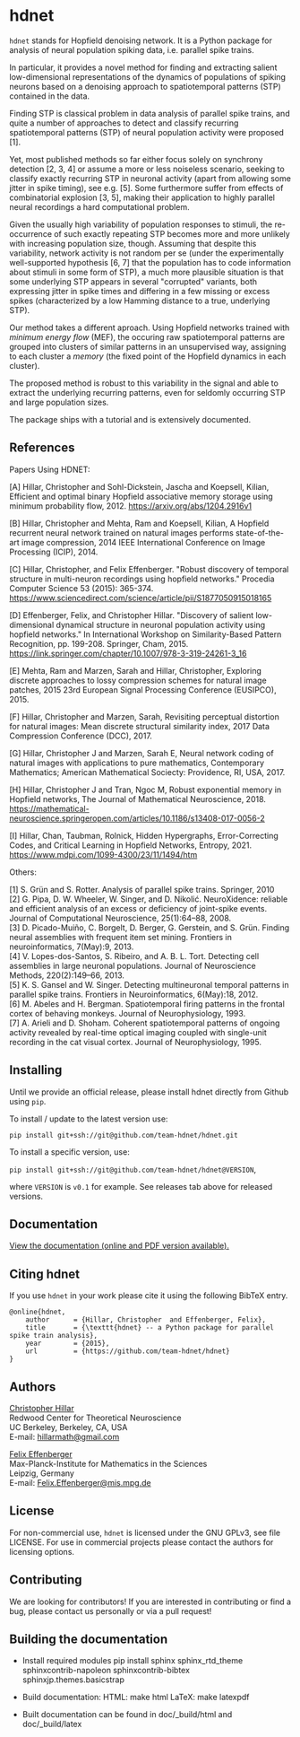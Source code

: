 hdnet
=====

`hdnet` stands for Hopfield denoising network. It is a Python package
for analysis of neural population spiking data, i.e. parallel spike trains.

In particular, it provides a novel method for finding and extracting
salient low-dimensional representations of the dynamics of populations
of spiking neurons based on a denoising approach to spatiotemporal
patterns (STP) contained in the data.

Finding STP is classical problem in data analysis of parallel spike
trains, and quite a number of approaches to detect and classify
recurring spatiotemporal patterns (STP) of neural population activity
were proposed [1].

Yet, most published methods so far either focus solely on synchrony
detection [2, 3, 4] or assume a more or less noiseless scenario, seeking to
classify exactly recurring STP in neuronal activity (apart from allowing
some jitter in spike timing), see e.g. [5]. Some furthermore suffer from
effects of combinatorial explosion [3, 5], making their application to
highly parallel neural recordings a hard computational problem.

Given the usually high variability of population responses to stimuli,
the re-occurrence of such exactly repeating STP becomes more and more
unlikely with increasing population size, though. Assuming that despite
this variability, network activity is not random per se (under the
experimentally well-supported hypothesis [6, 7] that the population has
to code information about stimuli in some form of STP), a much more
plausible situation is that some underlying STP appears in several
"corrupted" variants,  both expressing jitter in spike times and differing
in a few missing or excess spikes (characterized by a low Hamming distance
to a true, underlying STP).

Our method takes a different aproach. Using Hopfield networks trained
with *minimum energy flow* (MEF), the occuring raw spatiotemporal
patterns are grouped into clusters of similar patterns in an unsupervised
way, assigning to each cluster a *memory* (the fixed point of the
Hopfield dynamics in each cluster).

The proposed method is robust to this variability in the signal and able to
extract the underlying recurring patterns, even for seldomly occurring STP
and large population sizes.

The package ships with a tutorial and is extensively documented.

References
----------
Papers Using HDNET:

[A] Hillar, Christopher and Sohl-Dickstein, Jascha and Koepsell, Kilian, Efficient and optimal binary Hopfield associative memory storage using minimum probability flow, 2012.
https://arxiv.org/abs/1204.2916v1

[B] Hillar, Christopher and Mehta, Ram and Koepsell, Kilian, A Hopfield recurrent neural network trained on natural images performs state-of-the-art image compression, 2014 IEEE International Conference on Image Processing (ICIP), 2014.

[C] Hillar, Christopher, and Felix Effenberger. "Robust discovery of temporal structure in multi-neuron recordings using hopfield networks." Procedia Computer Science 53 (2015): 365-374.
https://www.sciencedirect.com/science/article/pii/S1877050915018165

[D] Effenberger, Felix, and Christopher Hillar. "Discovery of salient low-dimensional dynamical structure in neuronal population activity using hopfield networks." In International Workshop on Similarity-Based Pattern Recognition, pp. 199-208. Springer, Cham, 2015.
https://link.springer.com/chapter/10.1007/978-3-319-24261-3_16

[E] Mehta, Ram and Marzen, Sarah and Hillar, Christopher, Exploring discrete approaches to lossy compression schemes for natural image patches, 2015 23rd European Signal Processing Conference (EUSIPCO), 2015.

[F] Hillar, Christopher and Marzen, Sarah, Revisiting perceptual distortion for natural images: Mean discrete structural similarity index, 2017 Data Compression Conference (DCC), 2017.

[G] Hillar, Christopher J and Marzen, Sarah E, Neural network coding of natural images with applications to pure mathematics, Contemporary Mathematics; American Mathematical Sociecty: Providence, RI, USA, 2017.

[H] Hillar, Christopher J and Tran, Ngoc M, Robust exponential memory in Hopfield networks, The Journal of Mathematical Neuroscience, 2018.
https://mathematical-neuroscience.springeropen.com/articles/10.1186/s13408-017-0056-2

[I] Hillar, Chan, Taubman, Rolnick, Hidden Hypergraphs, Error-Correcting Codes, and Critical Learning in Hopfield Networks, Entropy, 2021.
https://www.mdpi.com/1099-4300/23/11/1494/htm

Others:

[1] S. Grün and S. Rotter. Analysis of parallel spike trains. Springer, 2010  
[2] G. Pipa, D. W. Wheeler, W. Singer, and D. Nikolić. NeuroXidence: reliable 
and efficient analysis of an excess or deficiency of joint-spike events. 
Journal of Computational Neuroscience, 25(1):64–88, 2008.  
[3] D. Picado-Muiño, C. Borgelt, D. Berger, G. Gerstein, and S. Grün. Finding
neural assemblies with frequent item set mining.
Frontiers in neuroinformatics, 7(May):9, 2013.  
[4] V. Lopes-dos-Santos, S. Ribeiro, and A. B. L. Tort. Detecting cell assemblies
in large neuronal populations. Journal of Neuroscience Methods, 220(2):149–66, 2013.  
[5] K. S. Gansel and W. Singer. Detecting multineuronal temporal patterns in 
parallel spike trains. Frontiers in Neuroinformatics, 6(May):18, 2012.  
[6] M. Abeles and H. Bergman. Spatiotemporal firing patterns in the frontal cortex 
of behaving monkeys. Journal of Neurophysiology, 1993.  
[7] A. Arieli and D. Shoham. Coherent spatiotemporal patterns of ongoing activity
revealed by real-time optical imaging coupled with single-unit recording in the cat
visual cortex. Journal of Neurophysiology, 1995.


Installing
----------

Until we provide an official release, please install hdnet directly from Github using `pip`.

To install / update to the latest version use:

`pip install git+ssh://git@github.com/team-hdnet/hdnet.git`

To install a specific version, use:

`pip install git+ssh://git@github.com/team-hdnet/hdnet@VERSION`,

where `VERSION` is `v0.1` for example. See releases tab above for released versions.
 

Documentation
-------------

[View the documentation (online and PDF version available).](http://team-hdnet.github.io/hdnet) 


Citing hdnet
------------

If you use `hdnet` in your work please cite it using the following BibTeX entry.

```
@online{hdnet,
    author      = {Hillar, Christopher  and Effenberger, Felix},
    title       = {\texttt{hdnet} -- a Python package for parallel spike train analysis},
    year        = {2015},
    url         = {https://github.com/team-hdnet/hdnet}
}
```


Authors
-------

[Christopher Hillar](http://www.msri.org/people/members/chillar/)  
Redwood Center for Theoretical Neuroscience  
UC Berkeley, Berkeley, CA, USA  
E-mail: hillarmath@gmail.com

[Felix Effenberger](http://personal-homepages.mis.mpg.de/effen/)  
Max-Planck-Institute for Mathematics in the Sciences  
Leipzig, Germany  
E-mail: Felix.Effenberger@mis.mpg.de


License
-------

For non-commercial use, `hdnet` is licensed under the GNU GPLv3, see file LICENSE.
For use in commercial projects please contact the authors for licensing options. 

Contributing
------------

We are looking for contributors! If you are interested in contributing 
or find a bug, please contact us personally or via a pull request!


Building the documentation
--------------------------

* Install required modules
  pip install sphinx sphinx_rtd_theme sphinxcontrib-napoleon sphinxcontrib-bibtex sphinxjp.themes.basicstrap

* Build documentation:
  HTML: make html
  LaTeX: make latexpdf

* Built documentation can be found in doc/_build/html and doc/_build/latex

